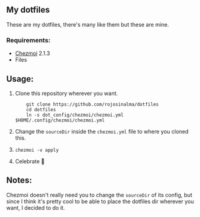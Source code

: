 My dotfiles
---

These are my dotfiles, there's many like them but these are mine.

### Requirements:

* [Chezmoi](https://github.com/rojosinalma/dotfiles) 2.1.3
* Files

## Usage:

1. Clone this repository wherever you want.
    ```
        git clone https://github.com/rojosinalma/dotfiles
        cd dotfiles
        ln -s dot_config/chezmoi/chezmoi.yml $HOME/.config/chezmoi/chezmoi.yml
    ```

2. Change the `sourceDir` inside the `chezmoi.yml` file to where you cloned this.
3. `chezmoi -v apply`
4. Celebrate :tada:

## Notes:

Chezmoi doesn't really need you to change the `sourceDir` of its config, but since I think it's pretty cool to be able to place the dotfiles dir wherever you want, I decided to do it.


